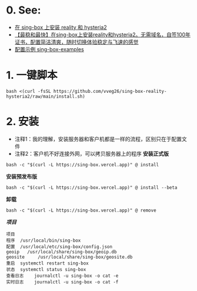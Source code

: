 # 0. See:
- [在 sing-box 上安装 reality 和 hysteria2](https://blog.mareep.net/posts/15209/)
- [【最稳和最快】在sing-box上安装reality和hysteria2。无需域名，自签100年证书，配置简洁清爽，随时切换体验稳定与飞速的感觉](https://www.youtube.com/watch?v=hbrOxWrGmTc)
- [配置示例 sing-box-examples](https://github.com/chika0801/sing-box-examples/tree/main)

# 1. 一键脚本
```
bash <(curl -fsSL https://github.com/vveg26/sing-box-reality-hysteria2/raw/main/install.sh)
```

# 2. 安装
- 注释1：我的理解，安装服务器和客户机都是一样的流程，区别只在于配置文件
- 注释2：客户机不好连接外网，可以拷贝服务器上的程序
**安装正式版**
```
bash -c "$(curl -L https://sing-box.vercel.app)" @ install
```
**安装预发布版**
```
bash -c "$(curl -L https://sing-box.vercel.app)" @ install --beta
```
**卸载**
```
bash -c "$(curl -L https://sing-box.vercel.app)" @ remove
```

***项目***
```
项目 	
程序 	/usr/local/bin/sing-box
配置 	/usr/local/etc/sing-box/config.json
geoip 	/usr/local/share/sing-box/geoip.db
geosite 	/usr/local/share/sing-box/geosite.db
重启 	systemctl restart sing-box
状态 	systemctl status sing-box
查看日志 	journalctl -u sing-box -o cat -e
实时日志 	journalctl -u sing-box -o cat -f
```

